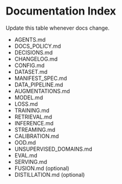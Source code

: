 # Documentation Index

Update this table whenever docs change.

- AGENTS.md
- DOCS_POLICY.md
- DECISIONS.md
- CHANGELOG.md
- CONFIG.md
- DATASET.md
- MANIFEST_SPEC.md
- DATA_PIPELINE.md
- AUGMENTATIONS.md
- MODEL.md
- LOSS.md
- TRAINING.md
- RETRIEVAL.md
- INFERENCE.md
- STREAMING.md
- CALIBRATION.md
- OOD.md
- UNSUPERVISED_DOMAINS.md
- EVAL.md
- SERVING.md
- FUSION.md (optional)
- DISTILLATION.md (optional)
